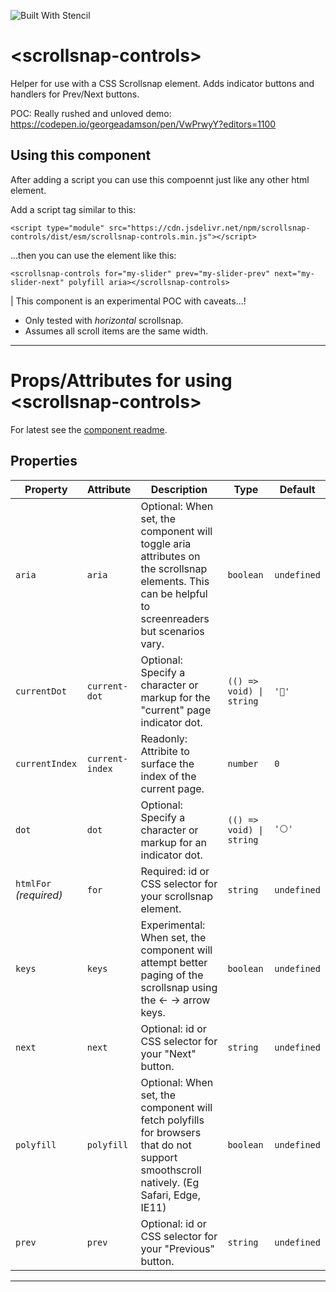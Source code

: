 ![Built With Stencil](https://img.shields.io/badge/-Built%20With%20Stencil-16161d.svg?logo=data%3Aimage%2Fsvg%2Bxml%3Bbase64%2CPD94bWwgdmVyc2lvbj0iMS4wIiBlbmNvZGluZz0idXRmLTgiPz4KPCEtLSBHZW5lcmF0b3I6IEFkb2JlIElsbHVzdHJhdG9yIDE5LjIuMSwgU1ZHIEV4cG9ydCBQbHVnLUluIC4gU1ZHIFZlcnNpb246IDYuMDAgQnVpbGQgMCkgIC0tPgo8c3ZnIHZlcnNpb249IjEuMSIgaWQ9IkxheWVyXzEiIHhtbG5zPSJodHRwOi8vd3d3LnczLm9yZy8yMDAwL3N2ZyIgeG1sbnM6eGxpbms9Imh0dHA6Ly93d3cudzMub3JnLzE5OTkveGxpbmsiIHg9IjBweCIgeT0iMHB4IgoJIHZpZXdCb3g9IjAgMCA1MTIgNTEyIiBzdHlsZT0iZW5hYmxlLWJhY2tncm91bmQ6bmV3IDAgMCA1MTIgNTEyOyIgeG1sOnNwYWNlPSJwcmVzZXJ2ZSI%2BCjxzdHlsZSB0eXBlPSJ0ZXh0L2NzcyI%2BCgkuc3Qwe2ZpbGw6I0ZGRkZGRjt9Cjwvc3R5bGU%2BCjxwYXRoIGNsYXNzPSJzdDAiIGQ9Ik00MjQuNywzNzMuOWMwLDM3LjYtNTUuMSw2OC42LTkyLjcsNjguNkgxODAuNGMtMzcuOSwwLTkyLjctMzAuNy05Mi43LTY4LjZ2LTMuNmgzMzYuOVYzNzMuOXoiLz4KPHBhdGggY2xhc3M9InN0MCIgZD0iTTQyNC43LDI5Mi4xSDE4MC40Yy0zNy42LDAtOTIuNy0zMS05Mi43LTY4LjZ2LTMuNkgzMzJjMzcuNiwwLDkyLjcsMzEsOTIuNyw2OC42VjI5Mi4xeiIvPgo8cGF0aCBjbGFzcz0ic3QwIiBkPSJNNDI0LjcsMTQxLjdIODcuN3YtMy42YzAtMzcuNiw1NC44LTY4LjYsOTIuNy02OC42SDMzMmMzNy45LDAsOTIuNywzMC43LDkyLjcsNjguNlYxNDEuN3oiLz4KPC9zdmc%2BCg%3D%3D&colorA=16161d&style=flat-square)

# \<scrollsnap-controls\>

Helper for use with a CSS Scrollsnap element.
Adds indicator buttons and handlers for Prev/Next buttons.

POC: Really rushed and unloved demo: https://codepen.io/georgeadamson/pen/VwPrwyY?editors=1100

## Using this component

After adding a script you can use this compoennt just like any other html element.

Add a script tag similar to this:

`<script type="module" src="https://cdn.jsdelivr.net/npm/scrollsnap-controls/dist/esm/scrollsnap-controls.min.js"></script>`

...then you can use the element like this:

`<scrollsnap-controls for="my-slider" prev="my-slider-prev" next="my-slider-next" polyfill aria></scrollsnap-controls>`



| This component is an experimental POC with caveats...!
- Only tested with _horizontal_ scrollsnap.
- Assumes all scroll items are the same width.


---


# Props/Attributes for using \<scrollsnap-controls\>
For latest see the [component readme](https://github.com/georgeadamson/scrollsnap-controls/blob/master/src/components/scrollsnap-controls/readme.md).

## Properties

| Property               | Attribute       | Description                                                                                                                                        | Type                     | Default     |
| ---------------------- | --------------- | -------------------------------------------------------------------------------------------------------------------------------------------------- | ------------------------ | ----------- |
| `aria`                 | `aria`          | Optional: When set, the component will toggle aria attributes on the scrollsnap elements. This can be helpful to screenreaders but scenarios vary. | `boolean`                | `undefined` |
| `currentDot`           | `current-dot`   | Optional: Specify a character or markup for the "current" page indicator dot.                                                                      | `(() => void) \| string` | `'🔘'`      |
| `currentIndex`         | `current-index` | Readonly: Attribite to surface the index of the current page.                                                                                      | `number`                 | `0`         |
| `dot`                  | `dot`           | Optional: Specify a character or markup for an indicator dot.                                                                                      | `(() => void) \| string` | `'⚪️'`      |
| `htmlFor` _(required)_ | `for`           | Required: id or CSS selector for your scrollsnap element.                                                                                          | `string`                 | `undefined` |
| `keys`                 | `keys`          | Experimental: When set, the component will attempt better paging of the scrollsnap using the ← → arrow keys.                                       | `boolean`                | `undefined` |
| `next`                 | `next`          | Optional: id or CSS selector for your "Next" button.                                                                                               | `string`                 | `undefined` |
| `polyfill`             | `polyfill`      | Optional: When set, the component will fetch polyfills for browsers that do not support smoothscroll natively. (Eg Safari, Edge, IE11)             | `boolean`                | `undefined` |
| `prev`                 | `prev`          | Optional: id or CSS selector for your "Previous" button.                                                                                           | `string`                 | `undefined` |


----------------------------------------------


